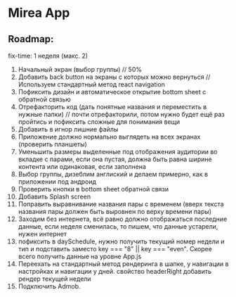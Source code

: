 # Mirea App

## Roadmap:

fix-time: 1 неделя (макс. 2)

1. Начальный экран (выбор группы) // 50%
2. Добавить back button на экраны с которых можно вернуться // Используем стандартный метод react navigation
3. Пофиксить дизайн и автоматическое открытие bottom sheet с обратной связью
4. Отрефакторить код (дать понятные названия и переместить в нужные папки) // почти отрефакторили, потом нужно будет ещё раз пройтись и пофиксить сложные для понимания вещи
5. Добавить в игнор лишние файлы
6. Приложение должно нормально выглядеть на всех экранах (проверить планшеты)
7. Уменьшить размеры выделенные под отображения аудитории во вкладке с парами, если она пустая, должна быть равна ширине контента или одинаковая, если заполнена
8. Выбор группы, дизеблим англиский и делаем примерно, как в приложении под андроид
9. Проверить кнопки в bottom sheet обратной связи
10. Добавить Splash screen
11. Поправить выравнивание названия пары с временем (вверх текста названия пары должен быть выровнен по верху времени пары)
12. Заходим без интернета, всё равно должно отображаться последние данные, если неделя сменилась, то пишем, что данные устарели, нужен интернет
13. пофиксить в daySchedule, нужно получить текущий номер недели и тип и подставить заместо key === "8" || key === "even". Скорее всего получить данные на уровне App.js
14. Переехать на стандартный метод рендеринга в шапке, у навигации в настройках и навигации у дней. свойство headerRight добавить рендер текущей недели
15. Подключить Admob.

